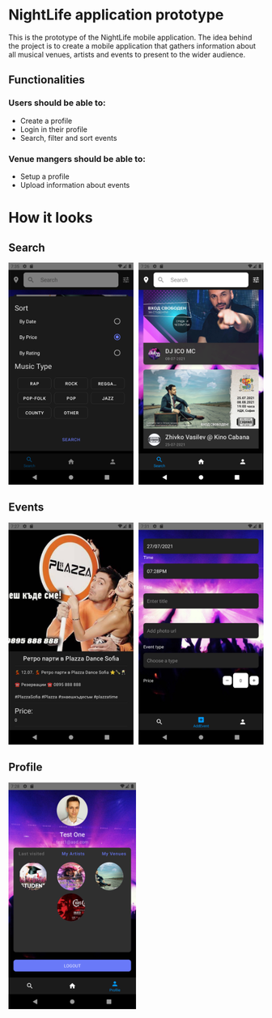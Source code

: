 # NightLife application prototype

This is the prototype of the NightLife mobile application. The idea behind the project is to create a mobile application that gathers information about all musical venues, artists and events to present to the wider audience.

## Functionalities

### Users should be able to:

- Create a profile
- Login in their profile
- Search, filter and sort events

### Venue mangers should be able to:

- Setup a profile
- Upload information about events

# How it looks

## Search

<img style="width: 49%; margin-right: 2%" src="./screenshots/refine-results.png">
<img style="width: 49%; float: right" src="./screenshots/search-screen.png">

## Events

<img style="width: 49%; margin-right: 2%" src="./screenshots/event-details.png">
<img style="width: 49%; float: right" src="./screenshots/add-event.png">

## Profile

<img style="width: 50%;" src="./screenshots/profile.png">
